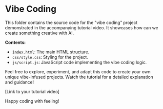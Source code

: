 # Vibe Coding

This folder contains the source code for the "vibe coding" project demonstrated in the accompanying tutorial video. It showcases how can we create something creative with AI.

**Contents:**

* `index.html`: The main HTML structure.
* `css/style.css`: Styling for the project.
* `js/script.js`: JavaScript code implementing the vibe coding logic.

Feel free to explore, experiment, and adapt this code to create your own unique vibe-infused projects. Watch the tutorial for a detailed explanation and guidance!

[Link to your tutorial video]

Happy coding with feeling!
